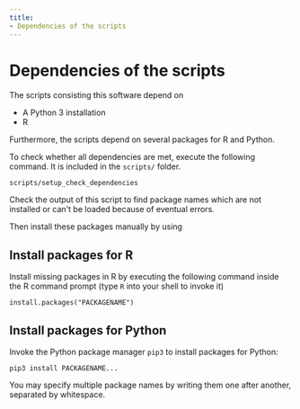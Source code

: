 ```yaml
---
title:
- Dependencies of the scripts
---
```


Dependencies of the scripts
===========================

The scripts consisting this software depend on 

  * A Python 3 installation
  * R

Furthermore, the scripts depend on several packages for R and Python.

To check whether all dependencies are met, execute the following
command. It is included in the `scripts/` folder.

```
scripts/setup_check_dependencies
```

Check the output of this script to find package names which are not
installed or can't be loaded because of eventual errors.

Then install these packages manually by using 

Install packages for R
----------------------

Install missing packages in R by executing the following command
inside the R command prompt (type `R` into your shell to invoke it)

```{.r}
install.packages("PACKAGENAME")
```

Install packages for Python
---------------------------

Invoke the Python package manager `pip3` to install packages for
Python:

```
pip3 install PACKAGENAME...
```

You may specify multiple package names by writing them one after
another, separated by whitespace.



